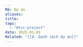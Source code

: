 ```yaml
---
Mã: Dự án
aliases: 
title: 
tags:
  - "#tvc-project"
date: 2025-01-01
Related: "[[0. Danh sách dự án]]"
---
```

